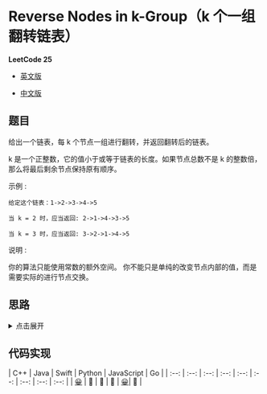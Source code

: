 # Reverse Nodes in k-Group（k 个一组翻转链表）

**LeetCode 25**

- [英文版](https://leetcode.com/problems/reverse-nodes-in-k-group/)

- [中文版](https://leetcode-cn.com/problems/reverse-nodes-in-k-group/)

## 题目
给出一个链表，每 k 个节点一组进行翻转，并返回翻转后的链表。

k 是一个正整数，它的值小于或等于链表的长度。如果节点总数不是 k 的整数倍，那么将最后剩余节点保持原有顺序。

示例 :
```
给定这个链表：1->2->3->4->5

当 k = 2 时，应当返回: 2->1->4->3->5

当 k = 3 时，应当返回: 3->2->1->4->5
```

说明 :

你的算法只能使用常数的额外空间。
你不能只是单纯的改变节点内部的值，而是需要实际的进行节点交换。

## 思路
<details>
<summary>点击展开</summary>

该题有两种解法，递归和迭代。

递归：取前 k 个节点，进行翻转，如果不足 k 个，则不翻转。剩下的链表其实是题目的子问题，递归调用即可。将递归调用后的链表与前 k 个翻转的链表进行连接。连接后的结果返回，就是目标解。

迭代：迭代的解法比递归的难。需要借助辅助节点。开始时辅助节点指向头节点。
用两个指针（prev、back）分别记录前驱后继，另外两个指针（begin、end）记录子链表首尾；子链表翻转后将其与前面已翻转链表和后面未翻转链表进行连接。

</details>

## 代码实现
| C++ | Java | Swift | Python | JavaScript | Go |
| :--: | :--: | :--: | :--: | :--: | :--: | :--: | :--: | :--: |
| [😀](./ReverseNodesKGroup.cpp) | 🤔 | 🤔 | 🤔 | [😀](./ReverseNodesKGroup.js)| 🤔 |

